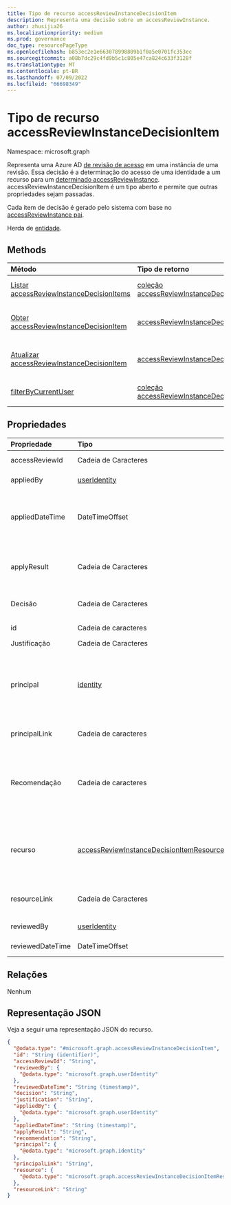 ```yaml
---
title: Tipo de recurso accessReviewInstanceDecisionItem
description: Representa uma decisão sobre um accessReviewInstance.
author: zhusijia26
ms.localizationpriority: medium
ms.prod: governance
doc_type: resourcePageType
ms.openlocfilehash: b853ec2e1e663078998809b1f0a5e0701fc353ec
ms.sourcegitcommit: a08b7dc29c4fd9b5c1c805e47ca824c633f3128f
ms.translationtype: MT
ms.contentlocale: pt-BR
ms.lasthandoff: 07/09/2022
ms.locfileid: "66698349"
---
```

# <a name="accessreviewinstancedecisionitem-resource-type"></a>Tipo de recurso accessReviewInstanceDecisionItem

Namespace: microsoft.graph

Representa uma Azure AD [de revisão de acesso](accessreviewsv2-overview.md) em uma instância de uma revisão. Essa decisão é a determinação do acesso de uma identidade a um recurso para um [determinado accessReviewInstance](accessreviewinstance.md). accessReviewInstanceDecisionItem é um tipo aberto e permite que outras propriedades sejam passadas.

Cada item de decisão é gerado pelo sistema com base no [accessReviewInstance pai](accessreviewinstance.md).

Herda de [entidade](../resources/entity.md).

## <a name="methods"></a>Methods
|Método|Tipo de retorno|Descrição|
|:---|:---|:---|
|[Listar accessReviewInstanceDecisionItems](../api/accessreviewinstance-list-decisions.md)|[coleção accessReviewInstanceDecisionItem](../resources/accessreviewinstancedecisionitem.md)|Obtenha uma lista dos [objetos accessReviewInstanceDecisionItem](../resources/accessreviewinstancedecisionitem.md) e suas propriedades.|
|[Obter accessReviewInstanceDecisionItem](../api/accessreviewinstancedecisionitem-get.md)|[accessReviewInstanceDecisionItem](../resources/accessreviewinstancedecisionitem.md)|Leia as propriedades e as relações de um [objeto accessReviewInstanceDecisionItem](../resources/accessreviewinstancedecisionitem.md) .|
|[Atualizar accessReviewInstanceDecisionItem](../api/accessreviewinstancedecisionitem-update.md)|[accessReviewInstanceDecisionItem](../resources/accessreviewinstancedecisionitem.md)|Atualize as propriedades de [um objeto accessReviewInstanceDecisionItem](../resources/accessreviewinstancedecisionitem.md) .|
|[filterByCurrentUser](../api/accessreviewinstancedecisionitem-filterbycurrentuser.md)|[coleção accessReviewInstanceDecisionItem](../resources/accessreviewinstancedecisionitem.md)|Retorna os itens de decisão para os quais o usuário chamador é o revistor.|

## <a name="properties"></a>Propriedades
|Propriedade|Tipo|Descrição|
|:---|:---|:---|
|accessReviewId|Cadeia de Caracteres|O identificador do pai accessReviewInstance. Oferece suporte para `$select`. Somente leitura.|
|appliedBy|[userIdentity](../resources/useridentity.md)|O identificador do usuário que aplicou a decisão. Somente leitura.|
|appliedDateTime|DateTimeOffset|O carimbo de data/hora quando a decisão de aprovação foi aplicada. O tipo DatetimeOffset representa informações de data e hora usando o formato ISO 8601 e está sempre no horário UTC. Por exemplo, meia-noite UTC em 1 de janeiro de 2014 é `2014-01-01T00:00:00Z`.  Oferece suporte para `$select`. Somente leitura.|
|applyResult|Cadeia de Caracteres|O resultado da aplicação da decisão. Valores possíveis: `New`, `AppliedSuccessfully`, `AppliedWithUnknownFailure`e `ApplyNotSupported``AppliedSuccessfullyButObjectNotFound` . Dá `$select`suporte `$orderby`a , e `$filter` (`eq` somente). Somente leitura.|
|Decisão|Cadeia de Caracteres|Resultado da revisão. Valores possíveis: `Approve`, `Deny`, `NotReviewed`ou `DontKnow`. Dá `$select`suporte `$orderby`a , e `$filter` (`eq` somente). |
|id|Cadeia de caracteres| O identificador da decisão. Herdado da [entidade](../resources/entity.md). Oferece suporte para `$select`. Somente leitura.|
|Justificação|Cadeia de Caracteres|Justificativa deixada pelo revisores quando eles decidiram.|
|principal|[identity](../resources/identity.md)|Cada item de decisão em uma revisão de acesso representa o acesso de uma entidade de segurança a um recurso. Essa propriedade representa detalhes da entidade de segurança. Por exemplo, se um item de decisão representa o acesso do usuário "Bob" ao Grupo "Vendas" – a entidade é "Bob" e o recurso é "Vendas". As entidades de segurança podem ser de dois tipos: userIdentity e servicePrincipalIdentity. Oferece suporte para `$select`. Somente leitura.|
|principalLink|Cadeia de caracteres|Um link para o objeto principal. Por exemplo, `https://graph.microsoft.com/v1.0/users/a6c7aecb-cbfd-4763-87ef-e91b4bd509d9`. Somente leitura.|
|Recomendação|Cadeia de caracteres|Uma recomendação gerada pelo sistema para a decisão de aprovação com base na última entrada interativa no locatário. É recomendável aprovar se a entrada estiver dentro de trinta dias após o início da revisão. É recomendável negar se a entrada for maior que trinta dias após o início da revisão. Recomendação não disponível caso contrário. Valores possíveis: `Approve`, `Deny`ou `NoInfoAvailable`. Dá `$select`suporte `$orderby`a , e `$filter` (`eq` somente). Somente leitura.|
|recurso|[accessReviewInstanceDecisionItemResource](../resources/accessreviewinstancedecisionitemresource.md)|Cada item de decisão em uma revisão de acesso representa o acesso de uma entidade de segurança a um recurso. Essa propriedade representa detalhes do recurso. Por exemplo, se um item de decisão representa o acesso do usuário "Bob" ao Grupo "Vendas" – a entidade é Bob e o recurso é "Vendas". Os recursos podem ser de vários tipos. Consulte [accessReviewInstanceDecisionItemResource](../resources/accessreviewinstancedecisionitemresource.md). Somente leitura.|
|resourceLink|Cadeia de Caracteres|Um link para o recurso. Por exemplo, `https://graph.microsoft.com/v1.0/servicePrincipals/c86300f3-8695-4320-9f6e-32a2555f5ff8`. Oferece suporte para `$select`. Somente leitura.|
|reviewedBy|[userIdentity](../resources/useridentity.md)| O identificador do revistor. Oferece suporte para `$select`. Somente leitura.|
|reviewedDateTime|DateTimeOffset| O carimbo de data/hora em que a decisão de revisão ocorreu. Oferece suporte para `$select`. Somente leitura.|

## <a name="relationships"></a>Relações
Nenhum

## <a name="json-representation"></a>Representação JSON
Veja a seguir uma representação JSON do recurso.
<!-- {
  "blockType": "resource",
  "keyProperty": "id",
  "@odata.type": "microsoft.graph.accessReviewInstanceDecisionItem",
  "baseType": "microsoft.graph.entity",
  "openType": true
}
-->
``` json
{
  "@odata.type": "#microsoft.graph.accessReviewInstanceDecisionItem",
  "id": "String (identifier)",
  "accessReviewId": "String",
  "reviewedBy": {
    "@odata.type": "microsoft.graph.userIdentity"
  },
  "reviewedDateTime": "String (timestamp)",
  "decision": "String",
  "justification": "String",
  "appliedBy": {
    "@odata.type": "microsoft.graph.userIdentity"
  },
  "appliedDateTime": "String (timestamp)",
  "applyResult": "String",
  "recommendation": "String",
  "principal": {
    "@odata.type": "microsoft.graph.identity"
  },
  "principalLink": "String",
  "resource": {
    "@odata.type": "microsoft.graph.accessReviewInstanceDecisionItemResource"
  },
  "resourceLink": "String"
}
```
